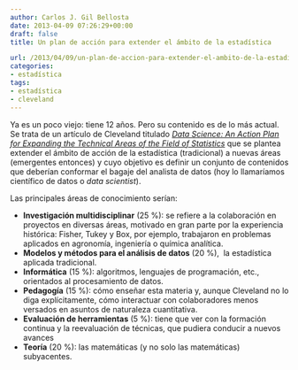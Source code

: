 ```yaml
---
author: Carlos J. Gil Bellosta
date: 2013-04-09 07:26:29+00:00
draft: false
title: Un plan de acción para extender el ámbito de la estadística

url: /2013/04/09/un-plan-de-accion-para-extender-el-ambito-de-la-estadistica/
categories:
- estadística
tags:
- estadística
- cleveland
---
```


Ya es un poco viejo: tiene 12 años. Pero su contenido es de lo más actual. Se trata de un artículo de Cleveland titulado [_Data Science: An Action Plan for Expanding the Technical Areas of the Field of Statistics_](http://cm.bell-labs.com/cm/ms/departments/sia/doc/datascience.pdf) que se plantea extender el ámbito de acción de la estadística (tradicional) a nuevas áreas (emergentes entonces) y cuyo objetivo es definir un conjunto de contenidos que deberían conformar el bagaje del analista de datos (hoy lo llamaríamos científico de datos o _data scientist_).

Las principales áreas de conocimiento serían:

* **Investigación multidisciplinar** (25 %): se refiere a la colaboración en proyectos en diversas áreas, motivado en gran parte por la experiencia histórica: Fisher, Tukey y Box, por ejemplo, trabajaron en problemas aplicados en agronomía, ingeniería o química analítica.
* **Modelos y métodos para el análisis de datos** (20 %),  la estadística aplicada tradicional.
* **Informática** (15 %): algoritmos, lenguajes de programación, etc., orientados al procesamiento de datos.
* **Pedagogía** (15 %): cómo enseñar esta materia y, aunque Cleveland no lo diga explícitamente, cómo interactuar con colaboradores menos versados en asuntos de naturaleza cuantitativa.
* **Evaluación de herramientas** (5 %): tiene que ver con la formación continua y la reevaluación de técnicas, que pudiera conducir a nuevos avances
* **Teoría** (20 %): las matemáticas (y no solo las matemáticas) subyacentes.




